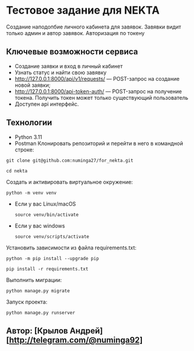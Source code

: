 # Тестовое задание для NEKTA
Создание наподопбие личного кабинета для завявок. Завявки видит только админ и автор завявок. 
Авторизация по токену 

## Ключевые возможности сервиса
* Создание заявки и вход в личный кабинет
* Узнать статус и найти свою завявку 
* http://127.0.0.1:8000/api/v1/requests/ — POST-запрос на создание новой заявки;
* http://127.0.0.1:8000/api-token-auth/ — POST-запрос на получение токена. Получить токен может только существующий пользователь
* Доступен api интерфейс.
## Технологии
* Python 3.11
* Postman
Клонировать репозиторий и перейти в него в командной строке:

```
git clone git@github.com:numinga27/for_nekta.git
```

```
cd nekta
```

Cоздать и активировать виртуальное окружение:

```
python -m venv venv
```

* Если у вас Linux/macOS

    ```
    source venv/bin/activate
    ```

* Если у вас windows

    ```
    source venv/scripts/activate
    ```

Установить зависимости из файла requirements.txt:

```
python -m pip install --upgrade pip
```

```
pip install -r requirements.txt
```
Выполнить миграции:
```
python manage.py migrate
```
Запуск проекта:

```
python manage.py runserver
```
## Автор: [Крылов Андрей][http://telegram.com/@numinga92]
